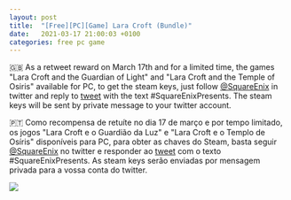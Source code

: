 ```yaml
---
layout: post
title:  "[Free][PC][Game] Lara Croft (Bundle)"
date:   2021-03-17 21:00:03 +0100
categories: free pc game
---
```


🇬🇧 As a retweet reward on March 17th and for a limited time, the games "Lara Croft and the Guardian of Light" and "Lara Croft and the Temple of Osiris" available for PC, to get the steam keys, just follow [@SquareEnix][direct-link] in twitter and reply to [tweet][retweet-link] with the text #SquareEnixPresents.
The steam keys will be sent by private message to your twitter account.

🇵🇹 Como recompensa de retuíte no dia 17 de março e por tempo limitado, os jogos "Lara Croft e o Guardião da Luz" e "Lara Croft e o Templo de Osíris" disponíveis para PC, para obter as chaves do Steam, basta seguir [@SquareEnix][direct-link] no twitter e responder ao [tweet][retweet-link] com o texto #SquareEnixPresents.
As steam keys serão enviadas por mensagem privada para a vossa conta do twitter.

<!--
![image game](/images/WargameRedDragon.jpg)
![image game]({{ BASE_PATH }}/assets/images/WargameRedDragon.jpg)
-->

<img src="{{ site.BASE_PATH }}/images/laracroft.jpg">

[direct-link]: https://twitter.com/SquareEnix
[retweet-link]: https://twitter.com/SquareEnix/status/1372242764084117508?s=20